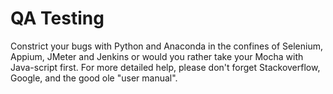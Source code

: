 # QA Testing
Constrict your bugs with Python and Anaconda in the confines of Selenium, Appium, JMeter and Jenkins
or would you rather take your Mocha with Java-script first. For more detailed help, please don't forget Stackoverflow,
Google, and the good ole "user manual".

